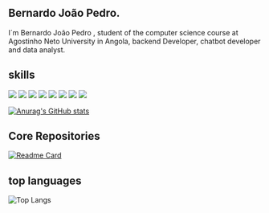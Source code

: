 ## Bernardo João Pedro.
I´m Bernardo João Pedro , student of the computer science course at Agostinho Neto University in Angola, backend Developer, chatbot developer and data analyst.
## skills

![](https://img.shields.io/badge/Java-ED8B00?style=for-the-badge&logo=openjdk&logoColor=white)
![](https://img.shields.io/badge/PHP-777BB4?style=for-the-badge&logo=php&logoColor=white)
![](https://img.shields.io/badge/Kotlin-0095D5?&style=for-the-badge&logo=kotlin&logoColor=white)
![](https://img.shields.io/badge/C-00599C?style=for-the-badge&logo=c&logoColor=white)
![](https://img.shields.io/badge/Node.js-43853D?style=for-the-badge&logo=node.js&logoColor=white)
![](https://img.shields.io/badge/Spring-6DB33F?style=for-the-badge&logo=spring&logoColor=white)
![](https://img.shields.io/badge/Laravel-FF2D20?style=for-the-badge&logo=laravel&logoColor=white)
![](https://img.shields.io/badge/MySQL-00000F?style=for-the-badge&logo=mysql&logoColor=white)


[![Anurag's GitHub stats](https://github-readme-stats.vercel.app/api?username=BernardoP7&show_icons=true&theme=radical#gh-dark-mode-only)](https://github.com/anuraghaz/github-readme-stats)

## Core Repositories
[![Readme Card](https://github-readme-stats.vercel.app/api/pin/?username=BernardoP7&repo=fullstack-challenge&show_icons=true&theme=radical#gh-dark-mode-only)](https://github.com/anuraghazra/github-readme-stats)

## top languages

![Top Langs](https://github-readme-stats.vercel.app/api/top-langs/?username=BernardoP7&hide_progress=true&theme=radical#gh-dark-mode-only)
